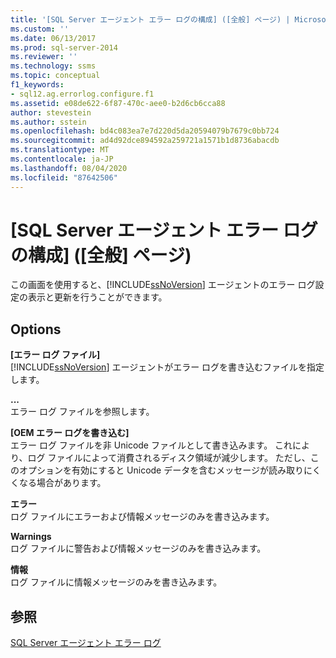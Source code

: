 ```yaml
---
title: '[SQL Server エージェント エラー ログの構成] ([全般] ページ) | Microsoft Docs'
ms.custom: ''
ms.date: 06/13/2017
ms.prod: sql-server-2014
ms.reviewer: ''
ms.technology: ssms
ms.topic: conceptual
f1_keywords:
- sql12.ag.errorlog.configure.f1
ms.assetid: e08de622-6f87-470c-aee0-b2d6cb6cca88
author: stevestein
ms.author: sstein
ms.openlocfilehash: bd4c083ea7e7d220d5da20594079b7679c0bb724
ms.sourcegitcommit: ad4d92dce894592a259721a1571b1d8736abacdb
ms.translationtype: MT
ms.contentlocale: ja-JP
ms.lasthandoff: 08/04/2020
ms.locfileid: "87642506"
---
```

# <a name="configure-sql-server-agent-error-logs-general-page"></a>[SQL Server エージェント エラー ログの構成] \([全般] ページ)
  この画面を使用すると、[!INCLUDE[ssNoVersion](../../includes/ssnoversion-md.md)] エージェントのエラー ログ設定の表示と更新を行うことができます。  
  
## <a name="options"></a>Options  
 **[エラー ログ ファイル]**  
 [!INCLUDE[ssNoVersion](../../includes/ssnoversion-md.md)] エージェントがエラー ログを書き込むファイルを指定します。  
  
 **...**  
 エラー ログ ファイルを参照します。  
  
 **[OEM エラー ログを書き込む]**  
 エラー ログ ファイルを非 Unicode ファイルとして書き込みます。 これにより、ログ ファイルによって消費されるディスク領域が減少します。 ただし、このオプションを有効にすると Unicode データを含むメッセージが読み取りにくくなる場合があります。  
  
 **エラー**  
 ログ ファイルにエラーおよび情報メッセージのみを書き込みます。  
  
 **Warnings**  
 ログ ファイルに警告および情報メッセージのみを書き込みます。  
  
 **情報**  
 ログ ファイルに情報メッセージのみを書き込みます。  
  
## <a name="see-also"></a>参照  
 [SQL Server エージェント エラー ログ](sql-server-agent-error-log.md)  
  
  
